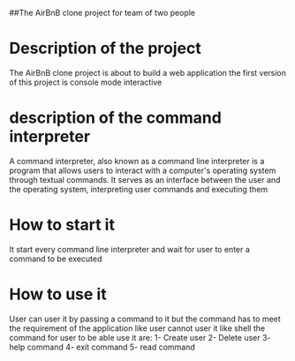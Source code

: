 ##The AirBnB clone project for team of two people
# Description of the project
The AirBnB clone project is about to build a web application 
the first version of this project is console mode interactive

# description of the command interpreter

A command interpreter, also known as a command line interpreter
is a program that allows users to interact with
a computer's operating system through textual commands.
It serves as an interface between the user and the operating
system, interpreting user commands and executing them

# How to start it

It start every command line interpreter
and wait for user to enter a command
to be executed

# How to use it

User can user it by passing a command to it
but the command has to meet the requirement of
the application like user cannot user it like shell
the command for user to be able use it are:
1- Create user
2- Delete user
3- help command
4- exit command
5- read command

